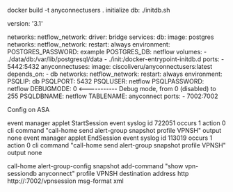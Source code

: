 docker build -t anyconnectusers .
initialize db:
    ./initdb.sh

version: '3.1'

networks:
  netflow_network:
    driver: bridge
services:
  db:
    image: postgres
    networks:
      netflow_network:
    restart: always
    environment:
      POSTGRES_PASSWORD: example
      POSTGRES_DB: netflow
    volumes:
      - ./data/db:/var/lib/postgresql/data
      - ./init:/docker-entrypoint-initdb.d
    ports:
      - 5442:5432
  anyconnectuses:
    image: ciscoliveru/anyconnectusers:latest
    depends_on:
      - db
    networks:
      netflow_network:
    restart: always
    environment:
      PSQLIP: db
      PSQLPORT: 5432
      PSQLUSER: netflow
      PSQLPASSWORD: netflow
      DEBUGMODE: 0 <----------- Debug mode, from 0 (disabled) to 255
      PSQLDBNAME: netflow
      TABLENAME: anyconnect
    ports:
      - 7002:7002
  
Config on ASA

event manager applet StartSession
 event syslog id 722051 occurs 1
 action 0 cli command "call-home send alert-group snapshot profile VPNSH"
 output none
event manager applet EndSession
 event syslog id 113019 occurs 1
 action 0 cli command "call-home send alert-group snapshot profile VPNSH"
 output none
 
call-home
 alert-group-config snapshot
  add-command "show vpn-sessiondb anyconnect"
 profile VPNSH
   destination address http http://<Your server IP address>:7002/vpnsession msg-format xml
